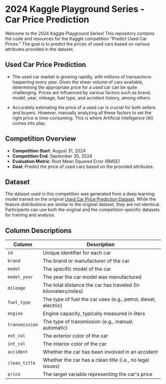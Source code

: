 # 2024 Kaggle Playground Series - Car Price Prediction

Welcome to the 2024 Kaggle Playground Series! This repository contains the code and resources for the Kaggle competition "Predict Used Car Prices." The goal is to predict the prices of used cars based on various attributes provided in the dataset.

## Used Car Price Prediction

- The used car market is growing rapidly, with millions of transactions happening every year. Given the sheer volume of cars available, determining the appropriate price for a used car can be quite challenging. Prices are influenced by various factors such as brand, model, year, mileage, fuel type, and accident history, among others.

- Accurately estimating the price of a used car is crucial for both sellers and buyers. However, manually analyzing all these factors to set the right price is time-consuming. This is where Artificial Intelligence (AI) comes into play.

## Competition Overview

- **Competition Start**: August 31, 2024
- **Competition End**: September 30, 2024
- **Evaluation Metric**: Root Mean Squared Error (RMSE)
- **Goal**: Predict the price of used cars based on the provided attributes.

## Dataset

The dataset used in this competition was generated from a deep learning model trained on the original [Used Car Price Prediction Dataset](https://www.kaggle.com/datasets). While the feature distributions are similar to the original dataset, they are not identical. Participants can use both the original and the competition-specific datasets for training and analysis.

## Column Descriptions

| Column        | Description                                                         |
|---------------|---------------------------------------------------------------------|
| `id`          | Unique identifier for each car                                      |
| `brand`       | The brand or manufacturer of the car                                |
| `model`       | The specific model of the car                                       |
| `model_year`  | The year the car model was manufactured                             |
| `mileage`     | The total distance the car has traveled (in kilometers/miles)       |
| `fuel_type`   | The type of fuel the car uses (e.g., petrol, diesel, electric)      |
| `engine`      | Engine capacity, typically measured in liters                       |
| `transmission`| The type of transmission (e.g., manual, automatic)                  |
| `ext_col`     | The exterior color of the car                                       |
| `int_col`     | The interior color of the car                                       |
| `accident`    | Whether the car has been involved in an accident                    |
| `clean_title` | Whether the car has a clean title (i.e., no legal issues)           |
| `price`       | The target variable representing the car's price                    |


